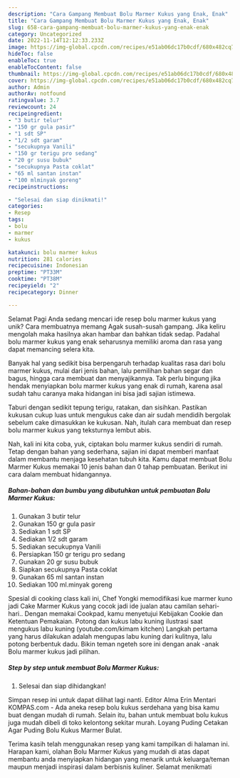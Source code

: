 ```yaml
---
description: "Cara Gampang Membuat Bolu Marmer Kukus yang Enak, Enak"
title: "Cara Gampang Membuat Bolu Marmer Kukus yang Enak, Enak"
slug: 658-cara-gampang-membuat-bolu-marmer-kukus-yang-enak-enak
category: Uncategorized
date: 2022-11-14T12:12:33.233Z
image: https://img-global.cpcdn.com/recipes/e51ab06dc17b0cdf/680x482cq70/bolu-marmer-kukus-foto-resep-utama.jpg
hideToc: false
enableToc: true
enableTocContent: false
thumbnail: https://img-global.cpcdn.com/recipes/e51ab06dc17b0cdf/680x482cq70/bolu-marmer-kukus-foto-resep-utama.jpg
cover: https://img-global.cpcdn.com/recipes/e51ab06dc17b0cdf/680x482cq70/bolu-marmer-kukus-foto-resep-utama.jpg
author: Admin
authorAv: notfound
ratingvalue: 3.7
reviewcount: 24
recipeingredient:
- "3 butir telur"
- "150 gr gula pasir"
- "1 sdt SP"
- "1/2 sdt garam"
- "secukupnya Vanili"
- "150 gr terigu pro sedang"
- "20 gr susu bubuk"
- "secukupnya Pasta coklat"
- "65 ml santan instan"
- "100 mlminyak goreng"
recipeinstructions:

- "Selesai dan siap dinikmati!"
categories:
- Resep
tags:
- bolu
- marmer
- kukus

katakunci: bolu marmer kukus 
nutrition: 281 calories
recipecuisine: Indonesian
preptime: "PT33M"
cooktime: "PT38M"
recipeyield: "2"
recipecategory: Dinner

---
```



Selamat Pagi Anda sedang mencari ide resep bolu marmer kukus yang unik? Cara membuatnya memang Agak susah-susah gampang. Jika keliru mengolah maka hasilnya akan hambar dan bahkan tidak sedap. Padahal bolu marmer kukus yang enak seharusnya memiliki aroma dan rasa yang dapat memancing selera kita.


Banyak hal yang sedikit bisa berpengaruh terhadap kualitas rasa dari bolu marmer kukus, mulai dari jenis bahan, lalu pemilihan bahan segar dan bagus, hingga cara membuat dan menyajikannya. Tak perlu bingung jika hendak menyiapkan bolu marmer kukus yang enak di rumah, karena asal sudah tahu caranya maka hidangan ini bisa jadi sajian istimewa.

Taburi dengan sedikit tepung terigu, ratakan, dan sisihkan. Pastikan kukusan cukup luas untuk mengukus cake dan air sudah mendidih bergolak sebelum cake dimasukkan ke kukusan. Nah, itulah cara membuat dan resep bolu marmer kukus yang teksturnya lembut abis.


Nah, kali ini kita coba, yuk, ciptakan bolu marmer kukus sendiri di rumah. Tetap dengan bahan yang sederhana, sajian ini dapat memberi manfaat dalam membantu menjaga kesehatan tubuh kita. Kamu dapat membuat Bolu Marmer Kukus memakai 10 jenis bahan dan 0 tahap pembuatan. Berikut ini cara dalam membuat hidangannya.

<!--inarticleads1-->

##### Bahan-bahan dan bumbu yang dibutuhkan untuk pembuatan Bolu Marmer Kukus:

1. Gunakan 3 butir telur
1. Gunakan 150 gr gula pasir
1. Sediakan 1 sdt SP
1. Sediakan 1/2 sdt garam
1. Sediakan secukupnya Vanili
1. Persiapkan 150 gr terigu pro sedang
1. Gunakan 20 gr susu bubuk
1. Siapkan secukupnya Pasta coklat
1. Gunakan 65 ml santan instan
1. Sediakan 100 ml.minyak goreng


Spesial di cooking class kali ini, Chef Yongki memodifikasi kue marmer kuno jadi Cake Marmer Kukus yang cocok jadi ide jualan atau camilan sehari-hari.. Dengan memakai Cookpad, kamu menyetujui Kebijakan Cookie dan Ketentuan Pemakaian. Potong dan kukus labu kuning ilustrasi saat mengukus labu kuning (youtube.com/kimam kitchen) Langkah pertama yang harus dilakukan adalah mengupas labu kuning dari kulitnya, lalu potong berbentuk dadu. Bikin teman ngeteh sore ini dengan anak -anak Bolu marmer kukus jadi pilihan. 

<!--inarticleads2-->

##### Step by step untuk membuat Bolu Marmer Kukus:


1. Selesai dan siap dihidangkan!

Simpan resep ini untuk dapat dilihat lagi nanti. Editor Alma Erin Mentari KOMPAS.com - Ada aneka resep bolu kukus serdehana yang bisa kamu buat dengan mudah di rumah. Selain itu, bahan untuk membuat bolu kukus juga mudah dibeli di toko kelontong sekitar murah. Loyang Puding Cetakan Agar Puding Bolu Kukus Marmer Bulat. 

Terima kasih telah menggunakan resep yang kami tampilkan di halaman ini. Harapan kami, olahan Bolu Marmer Kukus yang mudah di atas dapat membantu anda menyiapkan hidangan yang menarik untuk keluarga/teman maupun menjadi inspirasi dalam berbisnis kuliner. Selamat menikmati
